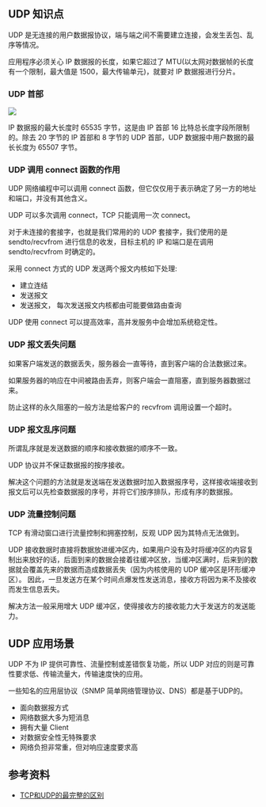 ## UDP 知识点

UDP 是无连接的用户数据报协议，端与端之间不需要建立连接，会发生丢包、乱序等情况。

应用程序必须关心 IP 数据报的长度，如果它超过了 MTU(以太网对数据帧的长度有一个限制，最大值是 1500，最大传输单元)，就要对 IP 数据报进行分片。

### UDP 首部

![](https://github.com/steveLauwh/TCP-IP/raw/master/TCP/image/udpheader.png)

IP 数据报的最大长度时 65535 字节，这是由 IP 首部 16 比特总长度字段所限制的。除去 20 字节的 IP 首部和 8 字节的 UDP 首部，UDP 数据报中用户数据的最长长度为 65507 字节。

### UDP 调用 connect 函数的作用

UDP 网络编程中可以调用 connect 函数，但它仅仅用于表示确定了另一方的地址和端口，并没有其他含义。

UDP 可以多次调用 connect，TCP 只能调用一次 connect。

对于未连接的套接字，也就是我们常用的的 UDP 套接字，我们使用的是 sendto/recvfrom 进行信息的收发，目标主机的 IP 和端口是在调用 sendto/recvfrom 时确定的。

采用 connect 方式的 UDP 发送两个报文内核如下处理:
* 建立连结
* 发送报文
* 发送报文， 每次发送报文内核都由可能要做路由查询

UDP 使用 connect 可以提高效率，高并发服务中会增加系统稳定性。

### UDP 报文丢失问题

如果客户端发送的数据丢失，服务器会一直等待，直到客户端的合法数据过来。

如果服务器的响应在中间被路由丢弃，则客户端会一直阻塞，直到服务器数据过来。

防止这样的永久阻塞的一般方法是给客户的 recvfrom 调用设置一个超时。

### UDP 报文乱序问题

所谓乱序就是发送数据的顺序和接收数据的顺序不一致。

UDP 协议并不保证数据报的按序接收。

解决这个问题的方法就是发送端在发送数据时加入数据报序号，这样接收端接收到报文后可以先检查数据报的序号，并将它们按序排队，形成有序的数据报。

### UDP 流量控制问题

TCP 有滑动窗口进行流量控制和拥塞控制，反观 UDP 因为其特点无法做到。

UDP 接收数据时直接将数据放进缓冲区内，如果用户没有及时将缓冲区的内容复制出来放好的话，后面到来的数据会接着往缓冲区放，当缓冲区满时，后来到的数据就会覆盖先来的数据而造成数据丢失（因为内核使用的 UDP 缓冲区是环形缓冲区）。
因此，一旦发送方在某个时间点爆发性发送消息，接收方将因为来不及接收而发生信息丢失。

解决方法一般采用增大 UDP 缓冲区，使得接收方的接收能力大于发送方的发送能力。

## UDP 应用场景

UDP 不为 IP 提供可靠性、流量控制或差错恢复功能，所以 UDP 对应的则是可靠性要求低、传输流量大，传输速度快的应用。

一些知名的应用层协议（SNMP 简单网络管理协议、DNS）都是基于UDP的。

* 面向数据报方式
* 网络数据大多为短消息 
* 拥有大量 Client
* 对数据安全性无特殊要求
* 网络负担非常重，但对响应速度要求高

## 参考资料

* [TCP和UDP的最完整的区别](http://blog.csdn.net/li_ning_/article/details/52117463)


